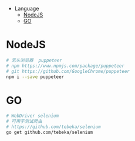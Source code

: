 * Language
    * [NodeJS](#NodeJS)
    * [GO](#GO)

# <a name="NodeJS">NodeJS</a>

```bash
# 无头浏览器  puppeteer
# npm https://www.npmjs.com/package/puppeteer
# git https://github.com/GoogleChrome/puppeteer
npm i --save puppeteer

```

# <a name="GO">GO</a>
```bash
# WebDriver selenium
# 可用于测试爬虫
# https://github.com/tebeka/selenium
go get github.com/tebeka/selenium

```
